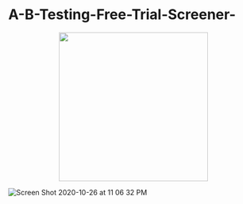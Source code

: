 # A-B-Testing-Free-Trial-Screener-

<p align="center">
  <img weight=500 height=300 src="https://user-images.githubusercontent.com/49653689/97252477-646e5e80-17e0-11eb-9d72-e7ed3bd39bea.png">
</p>

![Screen Shot 2020-10-26 at 11 06 32 PM](https://user-images.githubusercontent.com/49653689/97252477-646e5e80-17e0-11eb-9d72-e7ed3bd39bea.png)
